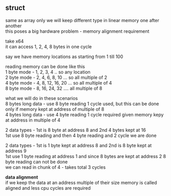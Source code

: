 ## struct
same as array only we will keep different type in linear memory one after another  
this poses a big hardware problem - memory alignment requirement  

take x64  
it can access 1, 2, 4, 8 bytes in one cycle  

say we have memory locations as starting from 1 till 100  

reading memory can be done like this  
1 byte mode - 1, 2, 3, 4 .. so any location  
2 byte mode - 2, 4, 6, 8, 10 ... so all multiple of 2  
4 byte mode - 4, 8, 12, 16, 20 ... so all multiple of 4  
8 byte mode - 8, 16, 24, 32 .... all multiple of 8  

what we will do in these scenarios  
8 bytes long data - use 8 byte reading 1 cycle used, but this can be done only if memory kept at address of multiple of 8  
4 bytes long data - use 4 byte reading 1 cycle required given memory kepy at address in multiple of 4  

2 data types - 1st is 8 byte at address 8 and 2nd 4 bytes kept at 16  
1st use 8 byte reading and then 4 byte reading and 2 cycle we are done  

2 data types - 1st is 1 byte kept at address 8 and 2nd is 8 byte kept at address 9   
1st use 1 byte reading at address 1 and since 8 bytes are kept at address 2 8 byte reading can not be done  
we can read in chunk of 4  - takes total 3 cycles  

**data alignment**  
if we keep the data at an address multiple of their size memory is called aligned and less cpu cycles are required  